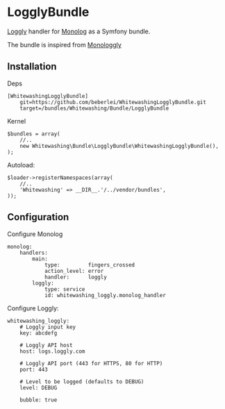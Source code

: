 # LogglyBundle

[Loggly](http://loggly.com/) handler for [Monolog](https://github.com/Seldaek/monolog) as a Symfony bundle.

The bundle is inspired from [Monologgly](https://github.com/pradador/Monologgly)

## Installation

Deps

    [WhitewashingLogglyBundle]
        git=https://github.com/beberlei/WhitewashingLogglyBundle.git
        target=/bundles/Whitewashing/Bundle/LogglyBundle

Kernel

    $bundles = array(
        //..
        new Whitewashing\Bundle\LogglyBundle\WhitewashingLogglyBundle(),
    );

Autoload:

    $loader->registerNamespaces(array(
        //..
        'Whitewashing' => __DIR__.'/../vendor/bundles',
    ));

## Configuration

Configure Monolog

    monolog:
        handlers:
            main:
                type:         fingers_crossed
                action_level: error
                handler:      loggly
            loggly:
                type: service
                id: whitewashing_loggly.monolog_handler

Configure Loggly:

    whitewashing_loggly:
        # Loggly input key
        key: abcdefg

        # Loggly API host
        host: logs.loggly.com

        # Loggly API port (443 for HTTPS, 80 for HTTP)
        port: 443

        # Level to be logged (defaults to DEBUG)
        level: DEBUG

        bubble: true
